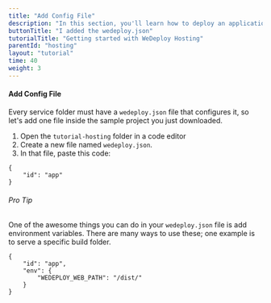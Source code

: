 ```yaml
---
title: "Add Config File"
description: "In this section, you'll learn how to deploy an application using WeDeploy Hosting."
buttonTitle: "I added the wedeploy.json"
tutorialTitle: "Getting started with WeDeploy Hosting"
parentId: "hosting"
layout: "tutorial"
time: 40
weight: 3
---
```


#### Add Config File

Every service folder must have a `wedeploy.json` file that configures it, so let's add one file inside the sample project you just downloaded.

1. Open the `tutorial-hosting` folder in a code editor
2. Create a new file named `wedeploy.json`.
3. In that file, paste this code:

```application/json
{
	"id": "app"
}
```

<aside>

###### <span class="icon-16-star"></span> Pro Tip

One of the awesome things you can do in your `wedeploy.json` file is add environment variables. There are many ways to use these; one example is to serve a specific build folder.

```application/json
{
	"id": "app",
	"env": {
		"WEDEPLOY_WEB_PATH": "/dist/"
	}
}
```

</aside>
